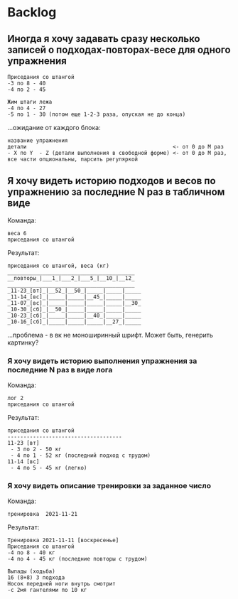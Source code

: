 # Backlog

## Иногда я хочу задавать сразу несколько записей о подходах-повторах-весе для одного упражнения
```
Приседания со штангой
-3 по 8 - 40
-4 по 2 - 45

Жим штаги лежа
-4 по 4 - 27
-5 по 1 - 30 (потом еще 1-2-3 раза, опуская не до конца)
```
...ожидание от каждого блока:
```
название упражнения
детали                                              <- от 0 до M раз
- X по Y  - Z (детали выполнения в свободной форме) <- от 0 до M раз, все части опциональны, парсить регуляркой
```

## Я хочу видеть историю подходов и весов по упражнению за последние N раз в табличном виде
Команда:
```
веса 6
приседания со штангой
```

Результат:
```
приседания со штангой, веса (кг) 
________________________________________
__повторы_|___1_|___2_|___5_|__10_|__12_
________________________________________
_11-23_[вт]_|__52_|__50_|_____|_____|_____
_11-14_[вс]_|_____|_____|__45_|_____|_____
_11-07_[вс]_|_____|_____|_____|_____|__30_
_10-30_[сб]_|__50_|_____|_____|_____|_____
_10-23_[сб]_|_____|_____|__40_|_____|_____
_10-16_[сб]_|_____|_____|_____|__27_|_____
```
...проблема - в вк не моноширинный шрифт.
Может быть, генерить картинку?

### Я хочу видеть историю выполнения упражнения за последние N раз в виде лога
Команда:
```
лог 2
приседания со штангой
```

Результат:
```
приседания со штангой
------------------------------------
11-23 [вт]
 - 3 по 2 - 50 кг
 - 4 по 1 - 52 кг (последний подход с трудом)
11-14 [вс]
 - 4 по 5 - 45 кг (легко)
```

### Я хочу видеть описание тренировки за заданное число
Команда:
```
тренировка  2021-11-21
```

Результат:
```
Тренировка 2021-11-11 [воскресенье]
Приседания со штангой
-4 по 8 - 40 кг
-4 по 4 - 45 кг (последние повторы с трудом)
                      
Выпады (ходьба)
16 (8+8) 3 подхода
Носок передней ноги внутрь смотрит
-с 2мя гантелями по 10 кг  
```